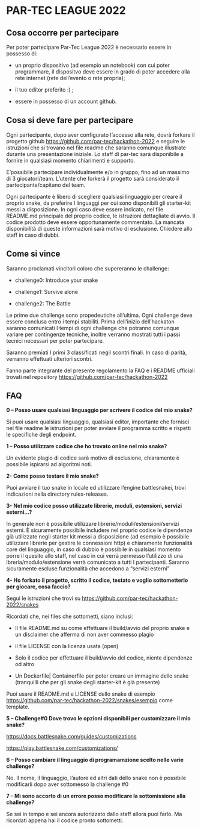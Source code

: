 # PAR-TEC LEAGUE 2022 

  

## Cosa occorre per partecipare 

Per poter partecipare Par-Tec League 2022 è necessario essere in possesso di: 

* un proprio dispositivo (ad esempio un notebook) con cui poter programmare, il dispositvo deve essere in grado di poter accedere alla rete internet (rete dell’evento o rete propria); 

* il tuo editor preferito :) ; 

* essere in possesso di un account github. 

## Cosa si deve fare per partecipare 

Ogni partecipante, dopo aver configurato l’accesso alla rete, dovrà forkare il progetto github https://github.com/par-tec/hackathon-2022 e seguire le istruzioni che si trovano nel file readme che saranno comunque illustrate durante una presentazione iniziale. Lo staff di par-tec sarà disponibile a fornire in qualsiasi momento chiarimenti e supporto. 

E’possibile partecipare individualmente e/o in gruppo, fino ad un massimo di 3 giocatori/team. L’utente che forkerà il progetto sarà considerato il partecipante/capitano del team. 

Ogni partecipante è libero di scegliere qualsiasi linguaggio per creare il proprio snake, da preferire I linguaggi per cui sono disponibili gli starter-kit messi a disposizione. In ogni caso deve essere indicato, nel file README.md principale del proprio codice, le istruzioni dettagliate di avvio. Il codice prodotto deve essere opportunamente commentato. La mancata disponibilità di queste informazioni sarà motivo di esclusione. Chiedere allo staff in caso di dubbi.  
 

## Come si vince 

Saranno proclamati vincitori coloro che supereranno le challenge: 

* challenge0: Introduce your snake 

* challenge1: Survive alone 

* challenge2: The Battle 

Le prime due challenge sono propedeutiche all’ultima. Ogni challenge deve essere conclusa entro i tempi stabiliti. Prima dell’inizio dell’hackaton saranno comunicati I tempi di ogni challenge che potranno comunque variare per contingenze tecniche, inoltre verranno mostrati tutti i passi tecnici necessari per poter partecipare. 

Saranno premiati I primi 3 classificati negil scontri finali. In caso di parità, verranno effettuati ulteriori scontri. 

Fanno parte integrante del presente regolamento la FAQ e i README ufficiali trovati nel repository https://github.com/par-tec/hackathon-2022 
 

## FAQ 

**0 – Posso usare qualsiasi linguaggio per scrivere il codice del mio snake?**

Si puoi usare qualsiasi linguaggio, qualsiasi editor, importante che fornisci nel file readme le istruzioni per poter avviare il programma scritto e rispetti le specifiche degli endpoint.  

**1 – Posso utilizzare codice che ho trovato online nel mio snake?** 

Un evidente plagio di codice sarà motivo di esclusione, chiaramente è possibile ispirarsi ad algoritmi noti.  

**2- Come posso testare il mio snake?** 

Puoi avviare il tuo snake in locale ed utilizzare l’engine battlesnakei, trovi indicazioni nella directory rules-releases. 

**3- Nel mio codice posso utilizzate librerie, moduli, estensioni, servizi esterni...?** 

In generale non è possibile utilizzare librerie/moduli/estensioni/servizi esterni. È sicuramente possibile includere nel proprio codice le dipendenze già utilizzate negli starter kit messi a disposizione (ad esempio è possibile utilizzare librerie per gestire le connessioni http) e chiaramente funzionalità core del linguaggio, in caso di dubbio è possibile in qualsiasi momento porre il quesito allo staff, nel caso in cui verrà permesso l’utilizzo di una lbreria/modulo/estensione verrà comunicato a tutti I partecipanti. Saranno sicuramente escluse funzionalità che accedono a “servizi esterni” 

**4- Ho forkato il progetto, scritto il codice, testato e voglio sottometterlo per giocare, cosa faccio?** 

Segui le istruzioni che trovi su https://github.com/par-tec/hackathon-2022/snakes  

Ricordati che, nei files che sottometti, siano inclusi: 

* Il file README.md su come effettuare il build/avvio del proprio snake e un disclaimer che afferma di non aver commesso plagio 

* il file LICENSE con la licenza usata (open)

* Solo il codice per effettuare il build/avvio del codice, niente dipendenze od altro  

* Un Dockerfile| Containerfile per poter creare un immagine dello snake (tranquilli che per gli snake degli starter-kit è già presente) 

Puoi usare il README.md e LICENSE dello snake di esempio https://github.com/par-tec/hackathon-2022/snakes/esempio come template. 

**5 – Challenge#0 Dove trovo le opzioni disponibili per customizzare il mio snake?** 

https://docs.battlesnake.com/guides/customizations 

https://play.battlesnake.com/customizations/ 

**6 – Posso cambiare il linguaggio di programamzione scelto nelle varie challenge?**

No. Il nome, il linguaggio, l’autore ed altri dati dello snake non è possibile modificarli dopo aver sottomesso la challenge #0 

**7 – Mi sono accorto di un errore posso modificare la sottomissione alla challenge?** 

Se sei in tempo e sei ancora autorizzato dallo staff allora puoi farlo. Ma ricordati appena hai il codice pronto sottometti. 
